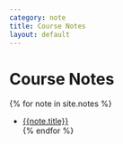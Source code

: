 ```yaml
---
category: note
title: Course Notes
layout: default
---
```


# Course Notes

{% for note in site.notes %}
* [{{note.title}}]({{note.url}})  
{% endfor %}
